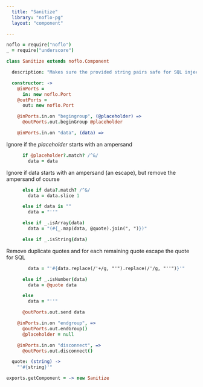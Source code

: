 ```yaml
---
  title: "Sanitize"
  library: "noflo-pg"
  layout: "component"

---
```


```coffeescript
noflo = require("noflo")
_ = require("underscore")

class Sanitize extends noflo.Component

  description: "Makes sure the provided string pairs safe for SQL injection"

  constructor: ->
    @inPorts =
      in: new noflo.Port
    @outPorts =
      out: new noflo.Port

    @inPorts.in.on "begingroup", (@placeholder) =>
      @outPorts.out.beginGroup @placeholder

    @inPorts.in.on "data", (data) =>
```
Ignore if the *placeholder* starts with an ampersand

```coffeescript
      if @placeholder?.match? /^&/
        data = data

```
Ignore if data starts with an ampersand (an escape), but remove the
ampersand of course

```coffeescript
      else if data?.match? /^&/
        data = data.slice 1

      else if data is ""
        data = "''"

      else if _.isArray(data)
        data = "(#{_.map(data, @quote).join(", ")})"

      else if _.isString(data)
```
Remove duplicate quotes and for each remaining quote escape the quote
for SQL

```coffeescript
        data = "'#{data.replace(/'+/g, "'").replace(/'/g, "''")}'"

      else if _.isNumber(data)
        data = @quote data

      else
        data = "''"

      @outPorts.out.send data

    @inPorts.in.on "endgroup", =>
      @outPorts.out.endGroup()
      @placeholder = null

    @inPorts.in.on "disconnect", =>
      @outPorts.out.disconnect()

  quote: (string) ->
    "'#{string}'"

exports.getComponent = -> new Sanitize

```